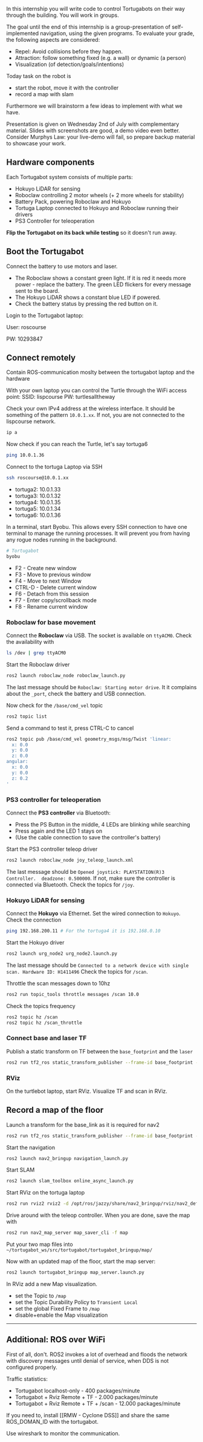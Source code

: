In this internship you will write code to control Tortugabots on their way through the building. You will work in groups.  

The goal until the end of this internship is a group-presentation of self-implemented navigation, using the given programs. To evaluate your grade, the following aspects are considered:
* Repel: Avoid collisions before they happen.
* Attraction: follow something fixed (e.g. a wall) or dynamic (a person)
* Visualization (of detection/goals/intentions)

Today task on the robot is 
* start the robot, move it with the controller
* record a map with slam 

Furthermore we will brainstorm a few ideas to implement with what we have.

Presentation is given on Wednesday 2nd of July with complementary material. Slides with screenshots are good, a demo video even better. Consider Murphys Law: your live-demo will fail, so prepare backup material to showcase your work.

## Hardware components

Each Tortugabot system consists of multiple parts:
* Hokuyo LiDAR for sensing
* Roboclaw controlling 2 motor wheels (+ 2 more wheels for stability)
* Battery Pack, powering Roboclaw and Hokuyo
* Tortuga Laptop connected to Hokuyo and Roboclaw running their drivers
* PS3 Controller for teleoperation

**Flip the Tortugabot on its back while testing** so it doesn't run away.

## Boot the Tortugabot

Connect the battery to use motors and laser.
* The Roboclaw shows a constant green light. If it is red it needs more power - replace the battery. The green LED flickers for every message sent to the board.
* The Hokuyo LiDAR shows a constant blue LED if powered.
* Check the battery status by pressing the red button on it. 

Login to the Tortugabot laptop:

User: roscourse

PW: 10293847

## Connect remotely

Contain ROS-communication moslty between the tortugabot laptop and the hardware 

With your own laptop you can control the Turtle through the WiFi access point:
SSID: lispcourse
PW: turtlesalltheway

Check your own IPv4 address at the wireless interface. It should be something of the pattern `10.0.1.xx`. If not, you are not connected to the lispcourse network.
```bash
ip a
```
Now check if you can reach the Turtle, let's say tortuga6
```bash
ping 10.0.1.36
```
Connect to the tortuga Laptop via SSH
```bash
ssh roscourse@10.0.1.xx
```
* tortuga2: 10.0.1.33
* tortuga3: 10.0.1.32
* tortuga4: 10.0.1.35
* tortuga5: 10.0.1.34
* tortuga6: 10.0.1.36

In a terminal, start Byobu. This allows every SSH connection to have one terminal to manage the running processes. It will prevent you from having any rogue nodes running in the background.
```bash
# Tortugabot
byobu
```
* F2 - Create new window
* F3 - Move to previous window
* F4 - Move to next Window
* CTRL-D - Delete current window
* F6 - Detach from this session
* F7 - Enter copy/scrollback mode
* F8 - Rename current window

### Roboclaw for base movement

Connect the **Roboclaw** via USB. The socket is available on `ttyACM0`.  Check the availability with
```bash
ls /dev | grep ttyACM0
```
Start the Roboclaw driver
```bash
ros2 launch roboclaw_node roboclaw_launch.py
```
The last message should be `Roboclaw: Starting motor drive`.  It it complains about the `_port`, check the battery and USB connection.

Now check for the `/base/cmd_vel` topic
```bash
ros2 topic list
```
Send a command to test it, press CTRL-C to cancel
```bash
ros2 topic pub /base/cmd_vel geometry_msgs/msg/Twist 'linear:
  x: 0.0
  y: 0.0
  z: 0.0
angular:
  x: 0.0
  y: 0.0
  z: 0.2
' 
```
### PS3 controller for teleoperation

Connect the **PS3 controller** via Bluetooth: 
* Press the PS Button in the middle, 4 LEDs are blinking while searching
* Press again and the LED 1 stays on
* (Use the cable connection to save the controller's battery)

Start the PS3 controller teleop driver
```bash
ros2 launch roboclaw_node joy_teleop_launch.xml
```
The last message should be `Opened joystick: PLAYSTATION(R)3 Controller.  deadzone: 0.500000`. If not, make sure the controller is connected via Bluetooth. Check the topics for `/joy`. 

### Hokuyo LiDAR for sensing

Connect the **Hokuyo** via Ethernet. Set the wired connection to `Hokuyo`.  Check the connection
```bash
ping 192.168.200.11 # For the tortuga4 it is 192.168.0.10
```
Start the Hokuyo driver
```bash
ros2 launch urg_node2 urg_node2.launch.py
```
The last message should be 
`Connected to a network device with single scan. Hardware ID: H1411496`
Check the topics for `/scan`.

Throttle the scan messages down to 10hz
```bash
ros2 run topic_tools throttle messages /scan 10.0
```
Check the topics frequency
```bash
ros2 topic hz /scan
ros2 topic hz /scan_throttle
```
### Connect base and laser TF

Publish a static transform on TF between the `base_footprint` and the `laser`
```bash
ros2 run tf2_ros static_transform_publisher --frame-id base_footprint --child-frame-id laser
```
### RViz

On the turtlebot laptop, start RViz. Visualize TF and scan in RViz.

## Record a map of the floor

Launch a transform for the base_link as it is required for nav2
```bash
ros2 run tf2_ros static_transform_publisher --frame-id base_footprint --child-frame-id base_link
```
Start the navigation
```bash
ros2 launch nav2_bringup navigation_launch.py
```
Start SLAM
```bash
ros2 launch slam_toolbox online_async_launch.py
```
Start RViz on the tortuga laptop
```bash
ros2 run rviz2 rviz2 -d /opt/ros/jazzy/share/nav2_bringup/rviz/nav2_default_view.rviz
```
Drive around with the teleop controller. When you are done, save the map with 
```bash
ros2 run nav2_map_server map_saver_cli -f map
```
Put your two map files into `~/tortugabot_ws/src/tortugabot/tortugabot_bringup/map/`

Now with an updated map of the floor, start the map server:
```bash
ros2 launch tortugabot_bringup map_server.launch.py
```

In RViz add a new Map visualization.
* set the Topic to `/map`
* set the Topic Durability Policy to `Transient Local`
* set the global Fixed Frame to `/map`
* disable+enable the Map visualization

---
## Additional: ROS over WiFi

First of all, don't. ROS2 invokes a lot of overhead and floods the network with discovery messages until denial of service, when DDS is not configured properly.

Traffic statistics:
* Tortugabot localhost-only - 400 packages/minute
* Tortugabot + Rviz Remote + TF - 2.000 packages/minute 
* Tortugabot + Rviz Remote + TF + /scan - 12.000 packages/minute 

If you need to, install [[RMW - Cyclone DSS]] and share the same ROS_DOMAN_ID with the tortugabot.

Use wireshark to monitor the communication.